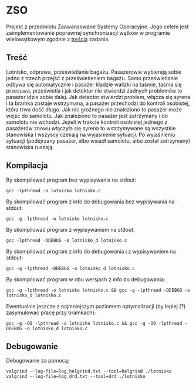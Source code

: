 
# ZSO

Projekt z przedmiotu Zaawansowane Systemy Operacyjne. Jego celem jest zaimplementowanie poprawnej synchronizacji wątków w programie wielowątkowym zgodnie z [treścią](#treść) zadania.

## Treść
Lotnisko, odprawa, prześwietlanie bagażu. Pasażerowie wybierają sobie jedno z trzech przejść z prześwietleniem bagażu. Samo prześwietlanie odbywa się automatycznie i pasażer kładzie walizki na taśmie, taśma się przesuwa, prześwietla i jak detektor nie stwierdzi żadnych problemów to pasażer idzie sobie dalej. Jak detector stwierdzi problem, włącza się syrena i ta bramka zostaje wstrzymana, a pasażer przechodzi do kontroli osobistej, która trwa dość długo. Jak nic groźnego nie znaleziono to pasażer może wejść do samolotu. Jak znaleziono to pasażer jest zatrzymany i do samolotu nie wchodzi. Jeżeli w trakcie kontroli osobistej jednego z pasażerów znowu włączyła się   syrena to wstrzymywane są wszystkie stanowiska i wszyscy czekają na wyjasnienie sytuacji. Po wyjaśnieniu sytuacji (podejrzany pasażer, albo wsiadł samolotu, albo został zatrzymany) stanowiska ruszają.

## Kompilacja
By skompilować program bez wypisywania na stdout:

    gcc -lpthread -o lotnisko lotnisko.c

By skompilować program z info do debugowania bez wypisywania na stdout:

    gcc -g -lpthread -o lotnisko lotnisko.c


By skompilować program z wypisywaniem na stdout:

    gcc -lpthread -DDEBUG -o lotnisko_d lotnisko.c

By skompilować program z info do debugowania i z wypisywaniem na stdout:

    gcc -g -lpthread -DDEBUG -o lotnisko_d lotnisko.c

By skompilować program w obu wersjach z info do debugowania:

    gcc -g -lpthread -o lotnisko lotnisko.c && gcc -g -lpthread -DDEBUG -o lotnisko_d lotnisko.c

Ewentualnie jeszcze z najmniejszym poziomem optymalizacji (by lepiej (?) zasymulować pracę przy bramkach):

    gcc -g -O0 -lpthread -o lotnisko lotnisko.c && gcc -g -O0 -lpthread -DDEBUG -o lotnisko_d lotnisko.c

## Debugowanie
Debugowanie za pomocą:

    valgrind --log-file=log_helgrind.txt --tool=helgrind ./lotnisko
    valgrind --log-file=log_drd.txt --tool=drd ./lotnisko

